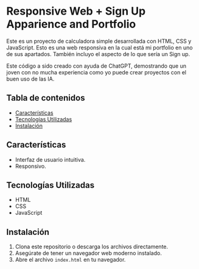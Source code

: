 # Responsive Web + Sign Up Apparience and Portfolio
Este es un proyecto de calculadora simple desarrollada con HTML, CSS y JavaScript. Esto es una web responsiva en la cual está mi portfolio en uno de sus apartados. También incluyo el aspecto de lo que sería un Sign up.

Este código a sido creado con ayuda de ChatGPT, demostrando que un joven con no mucha experiencia como yo puede crear proyectos con el buen uso de las IA.

## Tabla de contenidos

- [Características](#características)
- [Tecnologias Utilizadas](#tecnologías-utilizadas)
- [Instalación](#instalación)

## Características

- Interfaz de usuario intuitiva.
- Responsivo.

## Tecnologías Utilizadas

- HTML
- CSS
- JavaScript

## Instalación

1. Clona este repositorio o descarga los archivos directamente.
2. Asegúrate de tener un navegador web moderno instalado.
3. Abre el archivo `index.html` en tu navegador.
